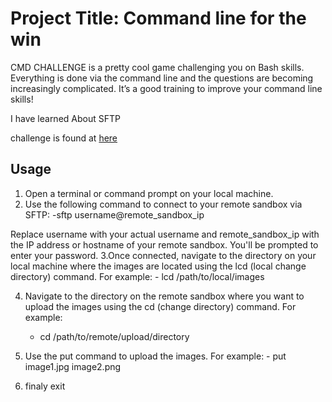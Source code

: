 # Project Title: Command line for the win

CMD CHALLENGE is a pretty cool game challenging you on Bash skills. Everything is done via the command line and the questions are becoming increasingly complicated. It’s a good training to improve your command line skills!

I have learned About SFTP

challenge is found at [here](https://cmdchallenge.com)

## Usage

1. Open a terminal or command prompt on your local machine.
2. Use the following command to connect to your remote sandbox via SFTP:
     -sftp username@remote_sandbox_ip

Replace username with your actual username and remote_sandbox_ip with the IP address or hostname of your remote sandbox. You'll be prompted to enter your password.
3.Once connected, navigate to the directory on your local machine where the images are located using the lcd (local change directory) command. For example:
      - lcd /path/to/local/images

4. Navigate to the directory on the remote sandbox where you want to upload the images using the cd (change directory) command. For example:

   	- cd /path/to/remote/upload/directory
5. Use the put command to upload the images. For example:
       - put image1.jpg image2.png

6. finaly exit